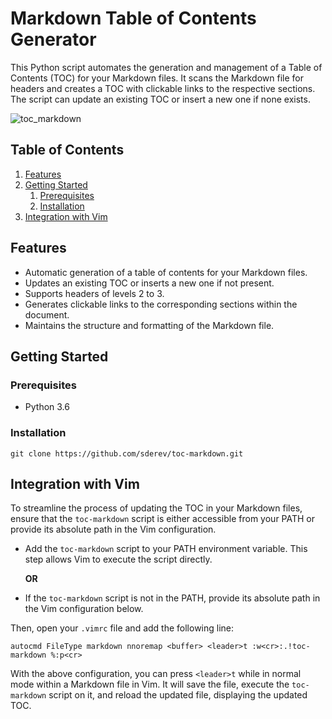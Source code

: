 # Markdown Table of Contents Generator

This Python script automates the generation and management of a Table of Contents (TOC) for your Markdown files. It scans the Markdown file for headers and creates a TOC with clickable links to the respective sections. The script can update an existing TOC or insert a new one if none exists.

![toc_markdown](https://github.com/sderev/toc-markdown/assets/24412384/a733d430-40fd-4671-b22f-cdc3dcf7bf52)

<!-- TOC -->
## Table of Contents

1. [Features](#features)
1. [Getting Started](#getting-started)
    1. [Prerequisites](#prerequisites)
    1. [Installation](#installation)
1. [Integration with Vim](#integration-with-vim)
<!-- /TOC -->

## Features

* Automatic generation of a table of contents for your Markdown files.
* Updates an existing TOC or inserts a new one if not present.
* Supports headers of levels 2 to 3.
* Generates clickable links to the corresponding sections within the document.
* Maintains the structure and formatting of the Markdown file.

## Getting Started

### Prerequisites

* Python 3.6

### Installation

```shell
git clone https://github.com/sderev/toc-markdown.git
```

## Integration with Vim

To streamline the process of updating the TOC in your Markdown files, ensure that the `toc-markdown` script is either accessible from your PATH or provide its absolute path in the Vim configuration.

* Add the `toc-markdown` script to your PATH environment variable. This step allows Vim to execute the script directly.

   **OR**

* If the `toc-markdown` script is not in the PATH, provide its absolute path in the Vim configuration below. 

Then, open your `.vimrc` file and add the following line:

```vim
autocmd FileType markdown nnoremap <buffer> <leader>t :w<cr>:.!toc-markdown %:p<cr>
```

With the above configuration, you can press `<leader>t` while in normal mode within a Markdown file in Vim. It will save the file, execute the `toc-markdown` script on it, and reload the updated file, displaying the updated TOC.
